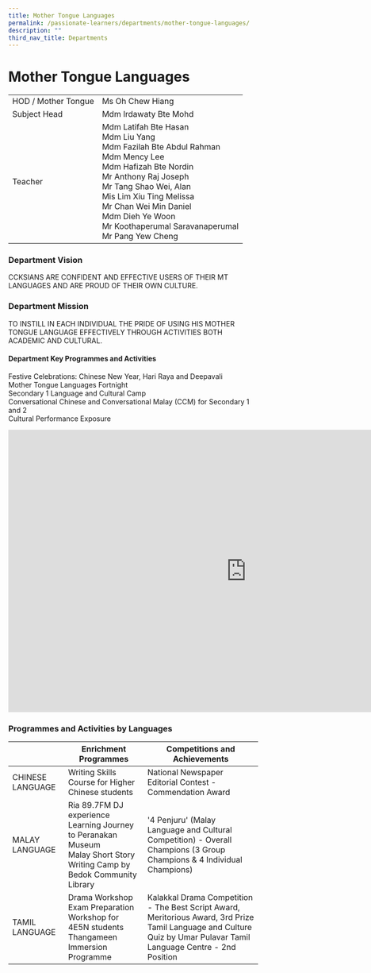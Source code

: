 ```yaml
---
title: Mother Tongue Languages
permalink: /passionate-learners/departments/mother-tongue-languages/
description: ""
third_nav_title: Departments
---
```

# **Mother Tongue Languages**

|  	|  	|
|---	|---	|
| HOD / Mother Tongue 	| Ms Oh Chew Hiang 	|
| Subject Head 	| Mdm Irdawaty Bte Mohd 	|
| Teacher 	| Mdm Latifah Bte Hasan<br>Mdm Liu Yang<br>Mdm Fazilah Bte Abdul Rahman<br>Mdm Mency Lee<br>Mdm Hafizah Bte Nordin<br>Mr Anthony Raj Joseph<br>Mr Tang Shao Wei, Alan<br>Mis Lim Xiu Ting Melissa<br>Mr Chan Wei Min Daniel<br>Mdm Dieh Ye Woon<br>Mr Koothaperumal Saravanaperumal  <br>Mr Pang Yew Cheng 	|

### Department Vision

CCKSIANS ARE CONFIDENT AND EFFECTIVE USERS OF THEIR MT LANGUAGES AND ARE PROUD OF THEIR OWN CULTURE.

  

### Department Mission

TO INSTILL IN EACH INDIVIDUAL THE PRIDE OF USING HIS MOTHER TONGUE LANGUAGE EFFECTIVELY THROUGH ACTIVITIES BOTH ACADEMIC AND CULTURAL.

  

#### Department Key Programmes and Activities

Festive Celebrations: Chinese New Year, Hari Raya and Deepavali&nbsp;  
Mother Tongue Languages Fortnight&nbsp;  
Secondary 1 Language and Cultural Camp   
Conversational Chinese and Conversational Malay (CCM) for Secondary 1 and 2   
Cultural Performance Exposure

<iframe allowfullscreen="true" height="569" width="960" frameborder="0" src="https://docs.google.com/presentation/d/e/2PACX-1vThzC39GqW3nGHqPk0LT4lg0tuF-jXXhsvNWZO4Ed9cawhSx-hZ5A2tHy5QdwLhxkGGDhuEziuPehIW/embed?start=false&amp;loop=false&amp;delayms=3000"></iframe>

### Programmes and Activities by Languages

|  	| Enrichment Programmes 	| Competitions and Achievements 	|
|---	|---	|---	|
| CHINESE LANGUAGE 	| Writing Skills Course for Higher Chinese students 	| National Newspaper Editorial Contest    - Commendation Award 	|
| MALAY LANGUAGE 	| Ria 89.7FM DJ experience<br>Learning Journey to Peranakan Museum<br>Malay Short Story Writing Camp by Bedok Community Library 	| '4 Penjuru' (Malay Language and Cultural Competition) - Overall Champions (3 Group Champions & 4 Individual Champions) 	|
| TAMIL LANGUAGE 	| Drama Workshop<br>Exam Preparation Workshop for 4E5N students<br>Thangameen Immersion Programme 	| Kalakkal Drama Competition - The Best Script Award, Meritorious Award, 3rd Prize<br>Tamil Language and Culture Quiz by Umar Pulavar Tamil Language Centre - 2nd Position 	|